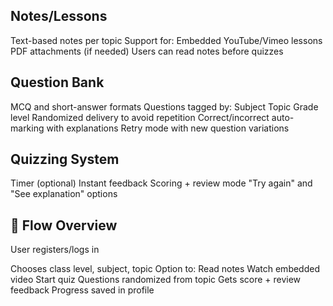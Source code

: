 ## Notes/Lessons
Text-based notes per topic
Support for:
Embedded YouTube/Vimeo lessons
PDF attachments (if needed)
Users can read notes before quizzes

## Question Bank
MCQ and short-answer formats
Questions tagged by:
Subject
Topic
Grade level
Randomized delivery to avoid repetition
Correct/incorrect auto-marking with explanations
Retry mode with new question variations

## Quizzing System
Timer (optional)
Instant feedback
Scoring + review mode
"Try again" and "See explanation" options


## 🔁 Flow Overview
User registers/logs in

Chooses class level, subject, topic
Option to:
Read notes
Watch embedded video
Start quiz
Questions randomized from topic
Gets score + review feedback
Progress saved in profile
